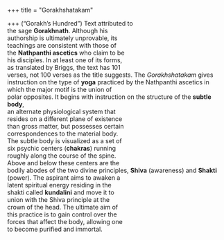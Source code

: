 +++
title = "Gorakhshatakam"

+++
(“Gorakh’s Hundred”) Text attributed to  
the sage **Gorakhnath**. Although his  
authorship is ultimately unprovable, its  
teachings are consistent with those of  
the **Nathpanthi ascetics** who claim to be  
his disciples. In at least one of its forms,  
as translated by Briggs, the text has 101  
verses, not 100 verses as the title suggests. The *Gorakhshatakam* gives  
instruction on the type of **yoga** practiced by the Nathpanthi ascetics in  
which the major motif is the union of  
polar opposites. It begins with instruction on the structure of the **subtle body**,  
an alternate physiological system that  
resides on a different plane of existence  
than gross matter, but possesses certain  
correspondences to the material body.  
The subtle body is visualized as a set of  
six psychic centers (**chakras**) running  
roughly along the course of the spine.  
Above and below these centers are the  
bodily abodes of the two divine principles, **Shiva** (awareness) and **Shakti**  
(power). The aspirant aims to awaken a  
latent spiritual energy residing in the  
shakti called **kundalini** and move it to  
union with the Shiva principle at the  
crown of the head. The ultimate aim of  
this practice is to gain control over the  
forces that affect the body, allowing one  
to become purified and immortal.
